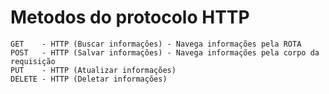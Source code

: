 #  Metodos do protocolo HTTP
    GET    - HTTP (Buscar informações) - Navega informações pela ROTA
    POST   - HTTP (Salvar informações) - Navega informações pela corpo da requisição
    PUT    - HTTP (Atualizar informações)
    DELETE - HTTP (Deletar informações)

